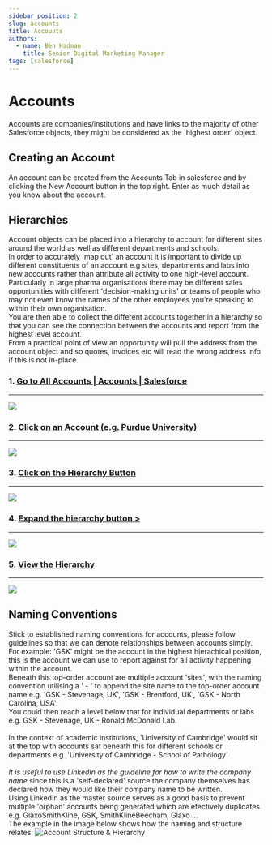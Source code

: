 ```yaml
---
sidebar_position: 2
slug: accounts
title: Accounts
authors:
  - name: Ben Hadman
    title: Senior Digital Marketing Manager
tags: [salesforce]
---
```


# Accounts

Accounts are companies/institutions and have links to the majority of other Salesforce objects, they might be considered as the 'highest order' object.

## Creating an Account

An account can be created from the Accounts Tab in salesforce and by clicking the New Account button in the top right. Enter as much detail as you know about the account.

## Hierarchies

Account objects can be placed into a hierarchy to account for different sites around the world as well as different departments and schools. <br />
In order to accurately 'map out' an account it is important to divide up different constituents of an account e.g sites, departments and labs into new accounts rather than attribute all activity to one high-level account. Particularly in large pharma organisations there may be different sales opportunities with different 'decision-making units' or teams of people who may not even know the names of the other employees you're speaking to within their own organisation.<br />
You are then able to collect the different accounts together in a hierarchy so that you can see the connection between the accounts and report from the highest level account.<br />
From a practical point of view an opportunity will pull the address from the account object and so quotes, invoices etc will read the wrong address info if this is not in-place.


### 1\. [Go to All Accounts | Accounts | Salesforce](https://nuclera.lightning.force.com/lightning/o/Account/list?filterName=00B8d000008Ha8BEAS)
--------------------------------------------------------------------------------------------------------------------------------------------

![](https://dubble-prod-01.s3.amazonaws.com/assets/801aa7ad-e0ba-42ea-a19e-05257dcfdf7f.png?0)

### 2\. [Click on an Account (e.g. Purdue University)](https://nuclera.lightning.force.com/lightning/o/Account/list?filterName=00B8d000008Ha8BEAS)
----------------------------------------------------------------------------------------------------------------------------------------------

![](https://d3q7ie80jbiqey.cloudfront.net/media/image/zoom/bf96b1a1-0517-408b-90e5-3dd894bd3b8a/2.5/4.4270834326744/28.978190630048?0)

### 3\. [Click on the Hierarchy Button](https://nuclera.lightning.force.com/lightning/r/Account/0018d00000IahVVAAZ/view)
--------------------------------------------------------------------------------------------------------------------

![](https://d3q7ie80jbiqey.cloudfront.net/media/image/zoom/33104f50-e56c-4e56-b946-9dcb70e3b829/2.5/9.07958984375/13.088988025277?0)

### 4\. [Expand the hierarchy button >](https://nuclera.lightning.force.com/one/one.app#eyJjb21wb25lbnREZWYiOiJzZmE6aGllcmFyY2h5RnVsbFZpZXciLCJhdHRyaWJ1dGVzIjp7InJlY29yZElkIjoiMDAxOGQwMDAwMElhaFZWQUFaIiwic09iamVjdE5hbWUiOiJBY2NvdW50In0sInN0YXRlIjp7fX0%3D)
-----------------------------------------------------------------------------------------------------------------------------------------------------------------------------------------------------------------------------------------------------------

![](https://d3q7ie80jbiqey.cloudfront.net/media/image/zoom/03928964-a823-4230-8a49-6bcbbf2b79a0/2.5/3.3333334326744/23.747980613893?0)

### 5\. [View the Hierarchy](https://nuclera.lightning.force.com/one/one.app#eyJjb21wb25lbnREZWYiOiJzZmE6aGllcmFyY2h5RnVsbFZpZXciLCJhdHRyaWJ1dGVzIjp7InJlY29yZElkIjoiMDAxOGQwMDAwMElhaFZWQUFaIiwic09iamVjdE5hbWUiOiJBY2NvdW50In0sInN0YXRlIjp7fX0%3D)
------------------------------------------------------------------------------------------------------------------------------------------------------------------------------------------------------------------------------------------------

![](https://d3q7ie80jbiqey.cloudfront.net/media/image/zoom/b45cc6ae-df01-405e-aad3-64fbf4808c8e/1/0/0?0)

## Naming Conventions

Stick to established naming conventions for accounts, please follow guidelines so that we can denote relationships between accounts simply. <br />
For example: 'GSK' might be the account in the highest hierachical position, this is the account we can use to report against for all activity happening within the account.<br />
Beneath this top-order account are multiple account 'sites', with the naming convention utilising a ' - ' to append the site name to the top-order account name e.g. 'GSK - Stevenage, UK', 'GSK - Brentford, UK', 'GSK - North Carolina, USA'. <br />
You could then reach a level below that for individual departments or labs e.g. GSK - Stevenage, UK - Ronald McDonald Lab.<br /><br />
In the context of academic institutions, 'University of Cambridge' would sit at the top with accounts sat beneath this for different schools or departments e.g. 'University of Cambridge - School of Pathology' <br /><br />
*It is useful to use LinkedIn as the guideline for how to write the company name* since this is a 'self-declared' source the company themselves has declared how they would like their company name to be written.<br /> 
Using LinkedIn as the master source serves as a good basis to prevent multiple 'orphan' accounts being generated which are efectively duplicates e.g. GlaxoSmithKline, GSK, SmithKlineBeecham, Glaxo ... <br />
The example in the image below shows how the naming and structure relates:
![Account Structure & Hierarchy](https://d3q7ie80jbiqey.cloudfront.net/media/image/zoom/03928964-a823-4230-8a49-6bcbbf2b79a0/2.5/3.3333334326744/23.747980613893?0)



